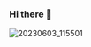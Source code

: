### Hi there 👋



<!--
**MELIATO/MELIATO** is a ✨ _special_ ✨ repository because its `README.md` (this file) appears on your GitHub profile.

Here are some ideas to get you started:
-->



![20230603_115501](https://github.com/MELIATO/MELIATO/assets/120141892/35c4522c-f19f-4f08-8520-3ea07d95768d)

